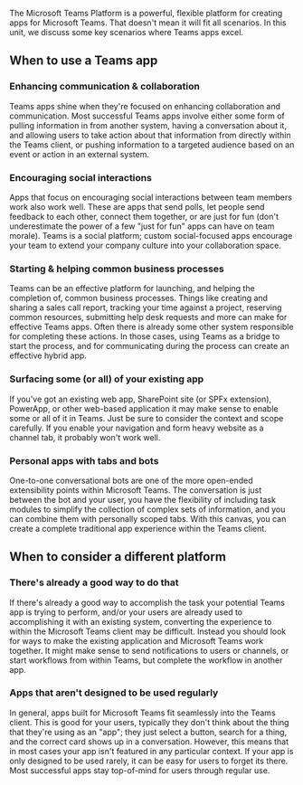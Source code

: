 The Microsoft Teams Platform is a powerful, flexible platform for creating apps for Microsoft Teams. That doesn't mean it will fit all scenarios. In this unit, we discuss some key scenarios where Teams apps excel.

## When to use a Teams app

### Enhancing communication & collaboration

Teams apps shine when they're focused on enhancing collaboration and communication. Most successful Teams apps involve either some form of pulling information in from another system, having a conversation about it, and allowing users to take action about that information from directly within the Teams client, or pushing information to a targeted audience based on an event or action in an external system.

### Encouraging social interactions

Apps that focus on encouraging social interactions between team members work also work well. These are apps that send polls, let people send feedback to each other, connect them together, or are just for fun (don't underestimate the power of a few "just for fun" apps can have on team morale). Teams is a social platform; custom social-focused apps encourage your team to extend your company culture into your collaboration space.

### Starting & helping common business processes

Teams can be an effective platform for launching, and helping the completion of, common business processes. Things like creating and sharing a sales call report, tracking your time against a project, reserving common resources, submitting help desk requests and more can make for effective Teams apps. Often there is already some other system responsible for completing these actions. In those cases, using Teams as a bridge to start the process, and for communicating during the process can create an effective hybrid app.

### Surfacing some (or all) of your existing app

If you've got an existing web app, SharePoint site (or SPFx extension), PowerApp, or other web-based application it may make sense to enable some or all of it in Teams. Just be sure to consider the context and scope carefully. If you enable your navigation and form heavy website as a channel tab, it probably won't work well.

### Personal apps with tabs and bots

One-to-one conversational bots are one of the more open-ended extensibility points within Microsoft Teams. The conversation is just between the bot and your user, you have the flexibility of including task modules to simplify the collection of complex sets of information, and you can combine them with personally scoped tabs. With this canvas, you can create a complete traditional app experience within the Teams client.

## When to consider a different platform

### There's already a good way to do that

If there's already a good way to accomplish the task your potential Teams app is trying to perform, and/or your users are already used to accomplishing it with an existing system, converting the experience to within the Microsoft Teams client may be difficult. Instead you should look for ways to make the existing application and Microsoft Teams work together. It might make sense to send notifications to users or channels, or start workflows from within Teams, but complete the workflow in another app.

### Apps that aren't designed to be used regularly

In general, apps built for Microsoft Teams fit seamlessly into the Teams client. This is good for your users, typically they don't think about the thing that they're using as an "app"; they just select a button, search for a thing, and the correct card shows up in a conversation. However, this means that in most cases your app isn't featured in any particular context. If your app is only designed to be used rarely, it can be easy for users to forget its there. Most successful apps stay top-of-mind for users through regular use.
